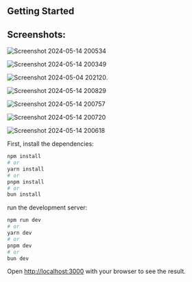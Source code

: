 ## Getting Started

## Screenshots:

![Screenshot 2024-05-14 200534](https://github.com/user-attachments/assets/96e70a00-02e7-4b6a-9176-ae1012f6794a)

![Screenshot 2024-05-14 200349](https://github.com/user-attachments/assets/eb2e592d-8927-4952-b37c-305de742d90a)

![Screenshot 2024-05-04 202120](https://github.com/user-attachments/assets/c75535ea-08ed-4a08-abc9-0f68ed9ae7c3).

![Screenshot 2024-05-14 200829](https://github.com/user-attachments/assets/2a9d2044-5366-4fc5-9fee-cf93c49eccf0)

![Screenshot 2024-05-14 200757](https://github.com/user-attachments/assets/56b77803-9aa8-4bfc-885c-fa5fc2cecb9b)

![Screenshot 2024-05-14 200720](https://github.com/user-attachments/assets/abedee14-66a7-4959-b5e3-3026e3bdb50a)

![Screenshot 2024-05-14 200618](https://github.com/user-attachments/assets/4775e778-c052-47c6-b49e-a95290c416cb)



First, install the dependencies:

```bash
npm install
# or
yarn install
# or
pnpm install
# or
bun install
```


run the development server:

```bash
npm run dev
# or
yarn dev
# or
pnpm dev
# or
bun dev
```

Open [http://localhost:3000](http://localhost:3000) with your browser to see the result.
